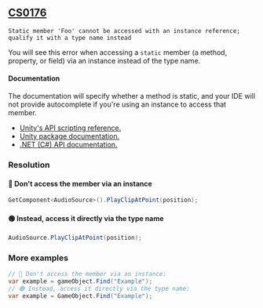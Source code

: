## [CS0176](https://learn.microsoft.com/en-us/dotnet/csharp/misc/cs0176)

```
Static member 'Foo' cannot be accessed with an instance reference; qualify it with a type name instead
```


You will see this error when accessing a `static` member (a method, property, or field) via an instance instead of the type name.

#### Documentation
The documentation will specify whether a method is static, and your IDE will not provide autocomplete if you're using an instance to access that member.

- [Unity's API scripting reference.](https://docs.unity3d.com/ScriptReference/)
- [Unity package documentation.](https://docs.unity3d.com/Manual/PackagesList.html)
- [.NET (C#) API documentation.](https://docs.microsoft.com/en-us/dotnet/api/)

### Resolution
#### 🔴 Don't access the member via an instance

```csharp
GetComponent<AudioSource>().PlayClipAtPoint(position);
```

#### 🟢 Instead, access it directly via the type name

```csharp
AudioSource.PlayClipAtPoint(position);
```

### More examples
```csharp
// 🔴 Don't access the member via an instance:
var example = gameObject.Find("Example");
// 🟢 Instead, access it directly via the type name:
var example = GameObject.Find("Example");
```